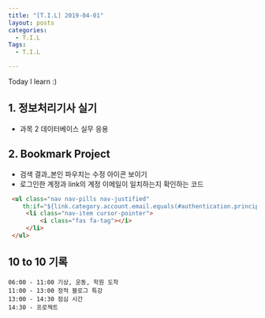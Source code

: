 ```yaml
---
title: "[T.I.L] 2019-04-01"
layout: posts
categories:
  - T.I.L
Tags:
  - T.I.L

---
```

Today I learn :)  

   
## 1. 정보처리기사 실기  
* 과목 2 데이터베이스 실무 응용    

## 2. Bookmark Project  
* 검색 결과_본인 파우치는 수정 아이콘 보이기  
* 로그인한 계정과 link의 계정 이메일이 일치하는지 확인하는 코드  

```html
 <ul class="nav nav-pills nav-justified"  
    th:if="${link.category.account.email.equals(#authentication.principal.username)}">  
     <li class="nav-item cursor-pointer">  
         <i class="fas fa-tag"></i>  
     </li>  
 </ul>  
```


## 10 to 10 기록
```
06:00 - 11:00 기상, 운동, 학원 도착  
11:00 - 13:00 정적 블로그 특강  
13:00 - 14:30 점심 시간  
14:30 - 프로젝트   
```

 